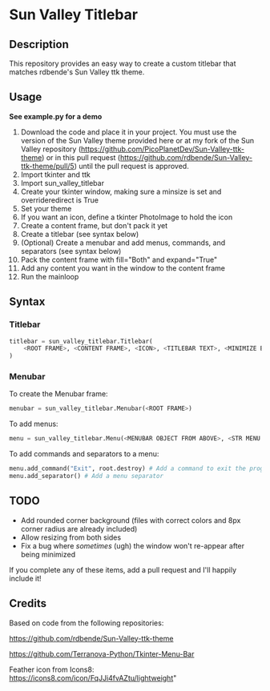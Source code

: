 # Sun Valley Titlebar

## Description

This repository provides an easy way to create a custom titlebar that matches rdbende's Sun Valley ttk theme.

## Usage

**See example.py for a demo**

1. Download the code and place it in your project. You must use the version of the Sun Valley theme provided here or at my fork of the Sun Valley repository (https://github.com/PicoPlanetDev/Sun-Valley-ttk-theme) or in this pull request (https://github.com/rdbende/Sun-Valley-ttk-theme/pull/5) until the pull request is approved.
2. Import tkinter and ttk
3. Import sun_valley_titlebar
4. Create your tkinter window, making sure a minsize is set and overrideredirect is True
5. Set your theme
6. If you want an icon, define a tkinter PhotoImage to hold the icon
7. Create a content frame, but don't pack it yet
8. Create a titlebar (see syntax below)
9. (Optional) Create a menubar and add menus, commands, and separators (see syntax below)
10. Pack the content frame with fill="Both" and expand="True"
11. Add any content you want in the window to the content frame
12. Run the mainloop

## Syntax

### Titlebar
```python
titlebar = sun_valley_titlebar.Titlebar(
    <ROOT FRAME>, <CONTENT FRAME>, <ICON>, <TITLEBAR TEXT>, <MINIMIZE BUTTON?>, <MAXIMIZE BUTTON?>, <CLOSE BUTTON>, <MINSIZE X>, <MINSIZE Y>
)
```
### Menubar

To create the Menubar frame:
```python
menubar = sun_valley_titlebar.Menubar(<ROOT FRAME>)
```
To add menus:
```python
menu = sun_valley_titlebar.Menu(<MENUBAR OBJECT FROM ABOVE>, <STR MENU HEADER>)
```
To add commands and separators to a menu:
```python
menu.add_command("Exit", root.destroy) # Add a command to exit the program
menu.add_separator() # Add a menu separator
```

## TODO
- Add rounded corner background (files with correct colors and 8px corner radius are already included)
- Allow resizing from both sides
- Fix a bug where *sometimes* (ugh) the window won't re-appear after being minimized

If you complete any of these items, add a pull request and I'll happily include it!

## Credits

Based on code from the following repositories:

https://github.com/rdbende/Sun-Valley-ttk-theme

https://github.com/Terranova-Python/Tkinter-Menu-Bar

Feather icon from Icons8: https://icons8.com/icon/FqJJi4fvAZtu/lightweight"